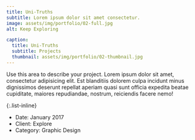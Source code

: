 ```yaml
---
title: Uni-Truths
subtitle: Lorem ipsum dolor sit amet consectetur.
image: assets/img/portfolio/02-full.jpg
alt: Keep Exploring

caption:
  title: Uni-Truths
  subtitle: Projects
  thumbnail: assets/img/portfolio/02-thumbnail.jpg
---
```

Use this area to describe your project. Lorem ipsum dolor sit amet, consectetur adipisicing elit. Est blanditiis dolorem culpa incidunt minus dignissimos deserunt repellat aperiam quasi sunt officia expedita beatae cupiditate, maiores repudiandae, nostrum, reiciendis facere nemo!

{:.list-inline}
- Date: January 2017
- Client: Explore
- Category: Graphic Design

